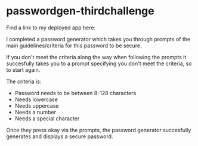 # passwordgen-thirdchallenge
Find a link to my deployed app here:

I completed a password generator which takes you through prompts of the main guidelines/criteria for this password to be secure. 

If you don't meet the criteria along the way when following the prompts it succesfully takes you to a prompt specifying you don't meet the criteria, so to start again. 

The criteria is: 
- Password needs to be between 8-128 characters
- Needs lowercase
- Needs uppercase
- Needs a number 
- Needs a special character 

Once they press okay via the prompts, the password generator succesfully generates and displays a secure password. 


